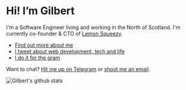# Hi! I’m Gilbert

I'm a Software Engineer living and working in the North of Scotland. I'm currently co-founder & CTO of [Lemon Squeezy](https://www.lemonsqueezy.com/).

* [Find out more about me](https://gilbitron.me/)
* [I tweet about web development, tech and life](https://twitter.com/gilbitron)
* [I do it for the gram](https://www.instagram.com/gilbitron/)

Want to chat? [Hit me up on Telegram](https://t.me/gilbitron) or [shoot me an email](mailto:gilbert@pellegrom.me).

![Gilbert's github stats](https://github-readme-stats.vercel.app/api?username=gilbitron&count_private=true&show_icons=true)
